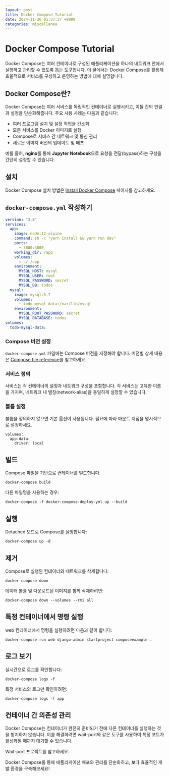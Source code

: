 ```yaml
---
layout: post
title: Docker Compose Tutorial
date: 2024-11-26 01:57:37 +0900
categories: miscellanea
---
```


# Docker Compose Tutorial

Docker Compose는 여러 컨테이너로 구성된 애플리케이션을 하나의 네트워크 안에서 실행하고 관리할 수 있도록 돕는 도구입니다. 이 글에서는 Docker Compose를 활용해 효율적으로 서비스를 구성하고 운영하는 방법에 대해 설명합니다.



## Docker Compose란?

Docker Compose는 여러 서비스를 독립적인 컨테이너로 실행시키고, 이들 간의 연결과 설정을 단순화해줍니다. 주요 사용 사례는 다음과 같습니다:

- 여러 프로그램 설치 및 설정 작업을 간소화
- 모든 서비스를 Docker 이미지로 실행
- Compose로 서비스 간 네트워크 및 통신 관리
- 새로운 이미지 버전의 업데이트 및 배포

예를 들어, **nginx**를 통해 **Jupyter Notebook**으로 요청을 전달(bypass)하는 구성을 간단히 설정할 수 있습니다.


## 설치

Docker Compose 설치 방법은 [Install Docker Compose](https://docs.docker.com/compose/install/) 페이지를 참고하세요.


## `docker-compose.yml` 작성하기

```yaml
version: "3.8"
services:
  app:
    image: node:12-alpine
    command: sh -c "yarn install && yarn run dev"
    ports:
      - 3000:3000
    working_dir: /app
    volumes:
      - ./:/app
    environment:
      MYSQL_HOST: mysql
      MYSQL_USER: root
      MYSQL_PASSWORD: secret
      MYSQL_DB: todos
  mysql:
    image: mysql:5.7
    volumes:
      - todo-mysql-data:/var/lib/mysql
    environment:
      MYSQL_ROOT_PASSWORD: secret
      MYSQL_DATABASE: todos
volumes:
  todo-mysql-data:
```

### Compose 버전 설정

`docker-compose.yml` 파일에는 Compose 버전을 지정해야 합니다. 버전별 상세 내용은 [Compose file reference](https://docs.docker.com/compose/compose-file/)를 참고하세요.


### 서비스 정의

서비스는 각 컨테이너의 설정과 네트워크 구성을 포함합니다. 각 서비스는 고유한 이름을 가지며, 네트워크 내 별칭(network-alias)을 동일하게 설정할 수 있습니다.

### 볼륨 설정

볼륨을 정의하지 않으면 기본 옵션이 사용됩니다. 필요에 따라 마운트 지점을 명시적으로 설정하세요.

```
volumes:
  app-data:
    driver: local
```
 

## 빌드

Compose 파일을 기반으로 컨테이너를 빌드합니다.
```
docker-compose build
``` 
다른 파일명을 사용하는 경우:
```
docker-compose -f docker-compose-deploy.yml up --build
```

## 실행

Detached 모드로 Compose를 실행합니다:
```
docker-compose up -d
```

## 제거

Compose로 실행된 컨테이너와 네트워크를 삭제합니다:
```
docker-compose down
```

데이터 볼륨 및 다운로드된 이미지를 함께 삭제하려면:
```
docker-compose down --volumes --rmi all
```

## 특정 컨테이너에서 명령 실행

web 컨테이너에서 명령을 실행하려면 다음과 같이 합니다:
```
docker-compose run web django-admin startproject composeexample .
```

## 로그 보기

실시간으로 로그를 확인합니다:
```
docker-compose logs -f
```
특정 서비스의 로그만 확인하려면:
```
docker-compose logs -f app
```

## 컨테이너 간 의존성 관리

Docker Compose는 컨테이너가 완전히 준비되기 전에 다른 컨테이너를 실행하는 것을 방지하지 않습니다. 이를 해결하려면 wait-port와 같은 도구를 사용하여 특정 포트가 활성화될 때까지 대기할 수 있습니다.

Wait-port 프로젝트를 참고하세요.

Docker Compose를 통해 애플리케이션 배포와 관리를 단순화하고, 보다 효율적인 개발 환경을 구축해보세요!

